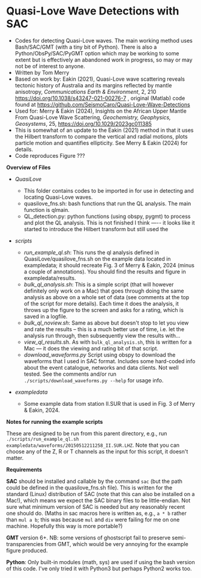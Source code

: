 # Quasi-Love Wave Detections with SAC
- Codes for detecting Quasi-Love waves. The main working method uses Bash/SAC/GMT (with a tiny bit of Python). There is also a Python/ObsPy/SAC/PyGMT option which may be working to some extent but is effectively an abandoned work in progress, so may or may not be of interest to anyone.
- Written by Tom Merry
- Based on work by: Eakin (2021), Quasi-Love wave scattering reveals tectonic history of Australia and its margins reflected by mantle anisotropy, _Communications Earth & Environment_, 2, 210 https://doi.org/10.1038/s43247-021-00276-7 , original (Matlab) code found at https://github.com/SeismoCaro/Quasi-Love-Wave-Detections
- Used for: Merry & Eakin (2024), Insights on the African Upper Mantle From Quasi-Love Wave Scattering, _Geochemistry, Geophysics, Geosystems_, 25, https://doi.org/10.1029/2023gc011385 
- This is somewhat of an update to the Eakin (2021) method in that it uses the Hilbert transform to compare the vertical and radial motions, plots particle motion and quantifies ellipticity. See Merry & Eakin (2024) for details.
- Code reproduces Figure ???


**Overview of Files**

- *QuasiLove*
  - This folder contains codes to be imported in for use in detecting and locating Quasi-Love waves.
  - quasilove_fns.sh: bash functions that run the QL analysis. The main function is qlmain.
  - QL_detection.py: python functions (using obspy, pygmt) to process and plot the QL analysis. This is not finished I think —-- it looks like it started to introduce the Hilbert transform but still used the 

- *scripts*
  - *run_example_ql.sh*: This runs the ql analysis defined in QuasiLove/quasilove_fns.sh on the example data located in exampledata; it should recreate Fig. 3 of Merry & Eakin, 2024 (minus a couple of annotations). You should find the results and figure in exampledata/results.
  - *bulk_ql_analysis.sh*: This is a simple script (that will however definitely only work on a Mac) that goes through doing the same analysis as above on a whole set of data (see comments at the top of the script for more details). Each time it does the analysis, it throws up the figure to the screen and asks for a rating, which is saved in a logfile.
  - *bulk_ql_noview.sh*: Same as above but doesn't stop to let you view and rate the results – this is a much better use of time, i.e. let the analysis run through, then subsequently view the results with...
  - *view_ql_results*.sh. As with ```bulk_ql_analysis.sh```, this is written for a Mac — it does the viewing and rating bit of that script.
  - *download_waveforms.py* Script using obspy to download the waveforms that I used in SAC format. Includes some hard-coded info about the event catalogue, networks and data clients. Not well tested. See the comments and/or run ```./scripts/download_waveforms.py --help``` for usage info.

- *exampledata*
  - Some example data from station II.SUR that is used in Fig. 3 of Merry & Eakin, 2024.


**Notes for running the example scripts**

These are designed to be run from this parent directory, e.g., run ```./scripts/run_example_ql.sh exampledata/waveforms/20150512211258_II.SUR.LHZ```. Note that you can choose any of the Z, R or T channels as the input for this script, it doesn't matter.


**Requirements**

**SAC** should be installed and callable by the command ```sac``` (but the path could be defined in the quasilove_fns.sh file). This is written for the standard (Linux) distribution of SAC (note that this can also be installed on a Mac!), which means we expect the SAC binary files to be little-endian. Not sure what minimum version of SAC is needed but any reasonably recent one should do. (Maths in sac macros here is written as, e.g., ```a * b``` rather than ```mul a b```; this was because ```mul``` and ```div``` were failing for me on one machine. Hopefully this way is more portable?)

**GMT** version 6+. NB: some versions of ghostscript fail to preserve semi-transparencies from GMT, which would be very annoying for the example figure produced.

**Python**: Only built-in modules (math, sys) are used if using the bash version of this code. I've only tried it with Python3 but perhaps Python2 works too.
